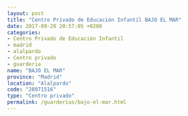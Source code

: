 ```yaml
---
layout: post
title: "Centro Privado de Educación Infantil BAJO EL MAR"
date: 2017-09-20 20:57:05 +0200
categories:
- Centro Privado de Educación Infantil
- madrid
- alalpardo
- Centro privado
- guarderia
name: "BAJO EL MAR"
province: "Madrid"
location: "Alalpardo"
code: "28071516"
type: "Centro privado"
permalink: /guarderias/bajo-el-mar.html
---
```

